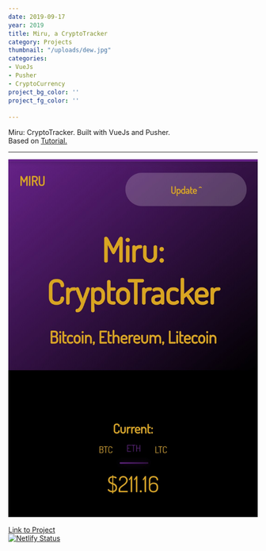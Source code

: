 ```yaml
---
date: 2019-09-17
year: 2019
title: Miru, a CryptoTracker
category: Projects
thumbnail: "/uploads/dew.jpg"
categories:
- VueJs
- Pusher
- CryptoCurrency
project_bg_color: ''
project_fg_color: ''

---
```

Miru: CryptoTracker. Built with VueJs and Pusher.  
Based on [Tutorial.](https://pusher.com/tutorials/cryptocurrency-tracker-vue)  



---
![...](/uploads/miru.jpg)  


[Link to Project](https://miru.netlify.com)  
[![Netlify Status](https://api.netlify.com/api/v1/badges/0695a486-f447-4474-b09b-c33ac43ec4d4/deploy-status)](https://app.netlify.com/sites/miru/deploys)
